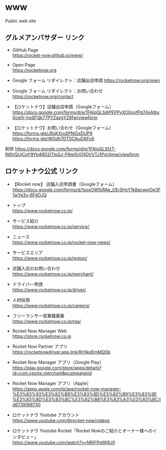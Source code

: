 # www
Public web site

## グルメアンバサダー リンク
- GitHub Page  
https://rocket-now.github.io/www/

- Open Page  
https://rocketnow.org

- Google フォーム リダイレクト：店舗出店申請
https://rocketnow.org/open

- Google フォーム リダイレクト：お問い合わせ
https://rocketnow.org/contact


- 【ロケットナウ】店舗出店申請（Googleフォーム）  
https://docs.google.com/forms/d/e/1FAIpQLSdjPEPPvXO0cpfPd74sAtbx0cje1r-hqSFQk77PYZazgYZ6fw/viewform

- 【ロケットナウ】お問い合わせ（Googleフォーム）  
https://forms.gle/JRsKXruSPNiDsDUP9
https://forms.gle/WGdh7DT5CikuDAFc6

削除
https://docs.google.com/forms/d/e/1FAIpQLSfzT-Rl6VQUjCpY9Yb49D2lTIsQJ-P9ie0UO5DVVTJ1PoUtmw/viewform


## ロケットナウ公式 リンク
- 【Rocket now】 店舗入店申請書（Googleフォーム）  
https://docs.google.com/forms/d/1soxOW5jIMw_OErSHcY1k8acwoiOe3F1wYe3v-6FdOJQ

- トップ  
https://www.rocketnow.co.jp/

- サービス紹介  
https://www.rocketnow.co.jp/service/

- ニュース  
https://www.rocketnow.co.jp/rocket-now-news/

- サービスエリア  
https://www.rocketnow.co.jp/region/

- 店舗入店のお問い合わせ  
https://www.rocketnow.co.jp/merchant/

- ドライバー申請  
https://www.rocketnow.co.jp/driver/

- 人材採用  
https://www.rocketnow.co.jp/careers/

- フリーランサー営業職募集  
https://www.rocketnow.co.jp/rga/


- Rocket Now Manager Web  
https://store.rocketnow.co.jp


- Rocket Now Partner アプリ  
https://rocketnowdriver.app.link/RrHkeEmMQSb

- Rocket Now Manager アプリ（Google Play）  
https://play.google.com/store/apps/details?id=com.cpone.merchant&pcampaignid
 
- Rocket Now Manager アプリ（Apple）  
https://apps.apple.com/jp/app/rocket-now-manager-%E3%83%93%E3%82%B8%E3%83%8D%E3%82%B9%E3%83%9E%E3%83%8D%E3%83%BC%E3%82%B8%E3%83%A3%E3%83%BC/id6739188730


- ロケットナウ Youtube アカウント  
https://www.youtube.com/@rocket-now/videos

- ロケットナウ Youtube Rocket「Rocket Nowのご紹介とオーナー様へのインタビュー」  
https://www.youtube.com/watch?v=NRIFPqWj9J0